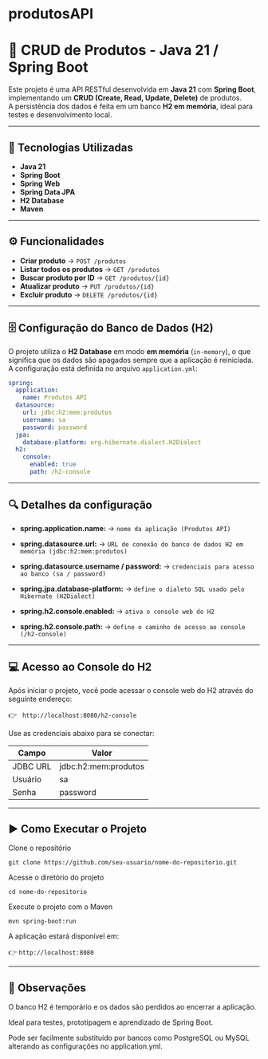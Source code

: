 # produtosAPI

# 🧩 CRUD de Produtos - Java 21 / Spring Boot

Este projeto é uma API RESTful desenvolvida em **Java 21** com **Spring Boot**, implementando um **CRUD (Create, Read, Update, Delete)** de produtos.  
A persistência dos dados é feita em um banco **H2 em memória**, ideal para testes e desenvolvimento local.

---

## 🚀 Tecnologias Utilizadas

- **Java 21**
- **Spring Boot**
- **Spring Web**
- **Spring Data JPA**
- **H2 Database**
- **Maven**

---

## ⚙️ Funcionalidades

- **Criar produto** → `POST /produtos`
- **Listar todos os produtos** → `GET /produtos`
- **Buscar produto por ID** → `GET /produtos/{id}`
- **Atualizar produto** → `PUT /produtos/{id}`
- **Excluir produto** → `DELETE /produtos/{id}`

---

## 🗄️ Configuração do Banco de Dados (H2)

O projeto utiliza o **H2 Database** em modo **em memória** (`in-memory`), o que significa que os dados são apagados sempre que a aplicação é reiniciada.  
A configuração está definida no arquivo `application.yml`:

```yaml
spring:
  application:
    name: Produtos API
  datasource:
    url: jdbc:h2:mem:produtos
    username: sa
    password: password
  jpa:
    database-platform: org.hibernate.dialect.H2Dialect
  h2:
    console:
      enabled: true
      path: /h2-console

```

---

## 🔍 Detalhes da configuração

- **spring.application.name:** → `nome da aplicação (Produtos API)`

- **spring.datasource.url:** → `URL de conexão do banco de dados H2 em memória (jdbc:h2:mem:produtos)`

- **spring.datasource.username / password:** → `credenciais para acesso ao banco (sa / password)`

- **spring.jpa.database-platform:** → `define o dialeto SQL usado pelo Hibernate (H2Dialect)`

- **spring.h2.console.enabled:** → `ativa o console web do H2`

- **spring.h2.console.path:** → `define o caminho de acesso ao console (/h2-console)`

---

## 💻 Acesso ao Console do H2

Após iniciar o projeto, você pode acessar o console web do H2 através do seguinte endereço:

👉 ` http://localhost:8080/h2-console`

Use as credenciais abaixo para se conectar:

| Campo      | Valor                  |
|------------|-----------------------|
| JDBC URL   | jdbc:h2:mem:produtos  |
| Usuário    | sa                    |
| Senha      | password              |


---

## ▶️ Como Executar o Projeto

Clone o repositório


```git clone https://github.com/seu-usuario/nome-do-repositorio.git```


Acesse o diretório do projeto


```cd nome-do-repositorio```


Execute o projeto com o Maven

```mvn spring-boot:run```


A aplicação estará disponível em:

👉 ```http://localhost:8080```


---


## 🧠 Observações

O banco H2 é temporário e os dados são perdidos ao encerrar a aplicação.

Ideal para testes, prototipagem e aprendizado de Spring Boot.

Pode ser facilmente substituído por bancos como PostgreSQL ou MySQL alterando as configurações no application.yml.
